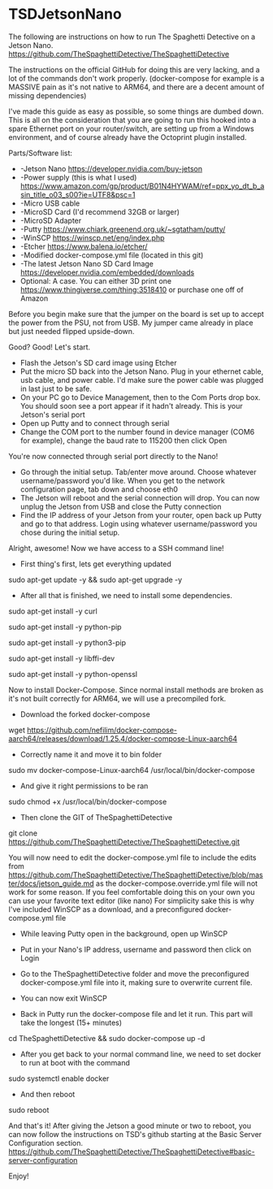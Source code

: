 # TSDJetsonNano
The following are instructions on how to run The Spaghetti Detective on a Jetson Nano.
https://github.com/TheSpaghettiDetective/TheSpaghettiDetective 

The instructions on the official GitHub for doing this are very lacking, and a lot of the commands don't work properly. (docker-compose for example is a MASSIVE pain as it's not native to ARM64, and there are a decent amount of missing dependencies)

I've made this guide as easy as possible, so some things are dumbed down.
This is all on the consideration that you are going to run this hooked into a spare Ethernet port on your router/switch, are setting up from a Windows environment, and of course already have the Octoprint plugin installed.



Parts/Software list:
- -Jetson Nano https://developer.nvidia.com/buy-jetson
- -Power supply (this is what I used) https://www.amazon.com/gp/product/B01N4HYWAM/ref=ppx_yo_dt_b_asin_title_o03_s00?ie=UTF8&psc=1
- -Micro USB cable
- -MicroSD Card (I'd recommend 32GB or larger)
- -MicroSD Adapter
- -Putty https://www.chiark.greenend.org.uk/~sgtatham/putty/
- -WinSCP https://winscp.net/eng/index.php
- -Etcher  https://www.balena.io/etcher/
- -Modified docker-compose.yml file (located in this git)
- -The latest Jetson Nano SD Card Image  https://developer.nvidia.com/embedded/downloads
- Optional: A case. You can either 3D print one https://www.thingiverse.com/thing:3518410 or purchase one off of Amazon

Before you begin make sure that the jumper on the board is set up to accept the power from the PSU, not from USB. My jumper came already in place but just needed flipped upside-down.


Good? Good! Let's start.

- Flash the Jetson's SD card image using Etcher
- Put the micro SD back into the Jetson Nano. Plug in your ethernet cable, usb cable, and power cable. I'd make sure the power cable was plugged in last just to be safe.
- On your PC go to Device Management, then to the Com Ports drop box. You should soon see a port appear if it hadn't already. This is your Jetson's serial port
- Open up Putty and to connect through serial
- Change the COM port to the number found in device manager (COM6 for example), change the baud rate to 115200 then click Open

You're now connected through serial port directly to the Nano!

- Go through the initial setup. Tab/enter move around. Choose whatever username/password you'd like. When you get to the network configuration page, tab down and choose eth0
- The Jetson will reboot and the serial connection will drop. You can now unplug the Jetson from USB and close the Putty connection
- Find the IP address of your Jetson from your router, open back up Putty and go to that address. Login using whatever username/password you chose during the initial setup.


Alright, awesome! Now we have access to a SSH command line!

- First thing's first, lets get everything updated

sudo apt-get update -y && sudo apt-get upgrade -y
- After all that is finished, we need to install some dependencies.

sudo apt-get install -y curl 

sudo apt-get install -y python-pip

sudo apt-get install -y python3-pip

sudo apt-get install -y libffi-dev

sudo apt-get install -y python-openssl


Now to install Docker-Compose. Since normal install methods are broken as it's not built correctly for ARM64, we will use a precompiled fork.


- Download the forked docker-compose

wget https://github.com/nefilim/docker-compose-aarch64/releases/download/1.25.4/docker-compose-Linux-aarch64
- Correctly name it and move it to bin folder

sudo mv docker-compose-Linux-aarch64 /usr/local/bin/docker-compose
- And give it right permissions to be ran

sudo chmod +x /usr/local/bin/docker-compose

- Then clone the GIT of TheSpaghettiDetective

git clone https://github.com/TheSpaghettiDetective/TheSpaghettiDetective.git

You will now need to edit the docker-compose.yml file to include the edits from https://github.com/TheSpaghettiDetective/TheSpaghettiDetective/blob/master/docs/jetson_guide.md  as the docker-compose.override.yml file will not work for some reason. If you feel comfortable doing this on your own you can use your favorite text editor (like nano)
For simplicity sake this is why I've included WinSCP as a download, and a preconfigured docker-compose.yml file

- While leaving Putty open in the background, open up WinSCP
- Put in your Nano's IP address, username and password then click on Login
- Go to the TheSpaghettiDetective folder and move the preconfigured docker-compose.yml file into it, making sure to overwrite  current file.
- You can now exit WinSCP


- Back in Putty run the docker-compose file and let it run. This  part will take the longest (15+ minutes)

cd TheSpaghettiDetective && sudo docker-compose up -d

- After you get back to your normal command line, we need to set docker to run at boot with the command

sudo systemctl enable docker
- And then reboot

sudo reboot

And that's it! After giving the Jetson a good minute or two to reboot, you can now follow the instructions on TSD's github starting at the Basic Server Configuration section.
https://github.com/TheSpaghettiDetective/TheSpaghettiDetective#basic-server-configuration

Enjoy!
